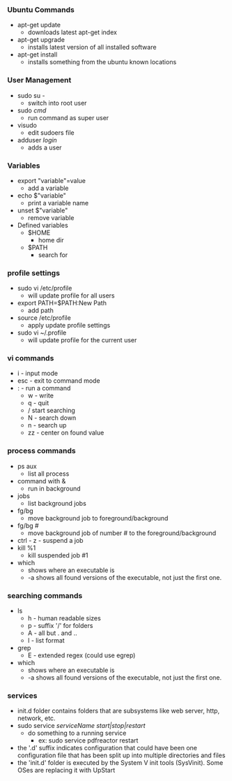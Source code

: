 ### Ubuntu Commands
* apt-get update 
	- downloads latest apt-get index
* apt-get upgrade
	- installs latest version of all installed software
* apt-get install
	- installs something from the ubuntu known locations

### User Management
* sudo su -
    - switch into root user
* sudo <i>cmd</i> 
    - run command as super user
* visudo
    - edit sudoers file
* adduser <i>login</i>
    - adds a user
    
### Variables
* export "variable"=value
    - add a variable
* echo $"variable"
    - print a variable name
* unset $"variable"
	- remove variable
* Defined variables
    - $HOME
	   - home dir
	- $PATH
        - search for 

### profile settings
* sudo vi /etc/profile
    - will update profile for all users
* export PATH=$PATH:New Path
    - add path
* source /etc/profile
    - apply update profile settings
* sudo vi ~/.profile
	- will update profile for the current user

### vi commands
* i - input mode
* esc - exit to command mode
* : - run a command
    - w - write
	- q - quit
	- / start searching	
	- N - search down
	- n - search up
    - zz - center on found value

### process commands
* ps aux
    - list all process
* command with &
    - run in background
* jobs
    - list background jobs
* fg/bg 
	- move background job to foreground/background
* fg/bg #
	- move background job of number # to the foreground/background
* ctrl - z - suspend a job
* kill %1
	- kill suspended job #1
* which
    - shows where an executable is
    -  -a shows all found versions of the executable, not just the first one.

### searching commands
* ls
    - h - human readable sizes
    - p - suffix '/' for folders
    - A - all but . and ..
    - l - list format
* grep
    - E - extended regex (could use egrep)
* which
    - shows where an executable is
    -  -a shows all found versions of the executable, not just the first one.

### services
* init.d folder contains folders that are subsystems like web server, http, network, etc.
* sudo service <i>serviceName</i> <i>start|stop|restart</i>
	- do something to a running service
		- ex: sudo service pdfreactor restart
* the '.d' suffix indicates configuration that could have been one configuration file that has been split up into multiple directories and files
* the 'init.d' folder is executed by the System V init tools (SysVinit). Some OSes are replacing it with UpStart
